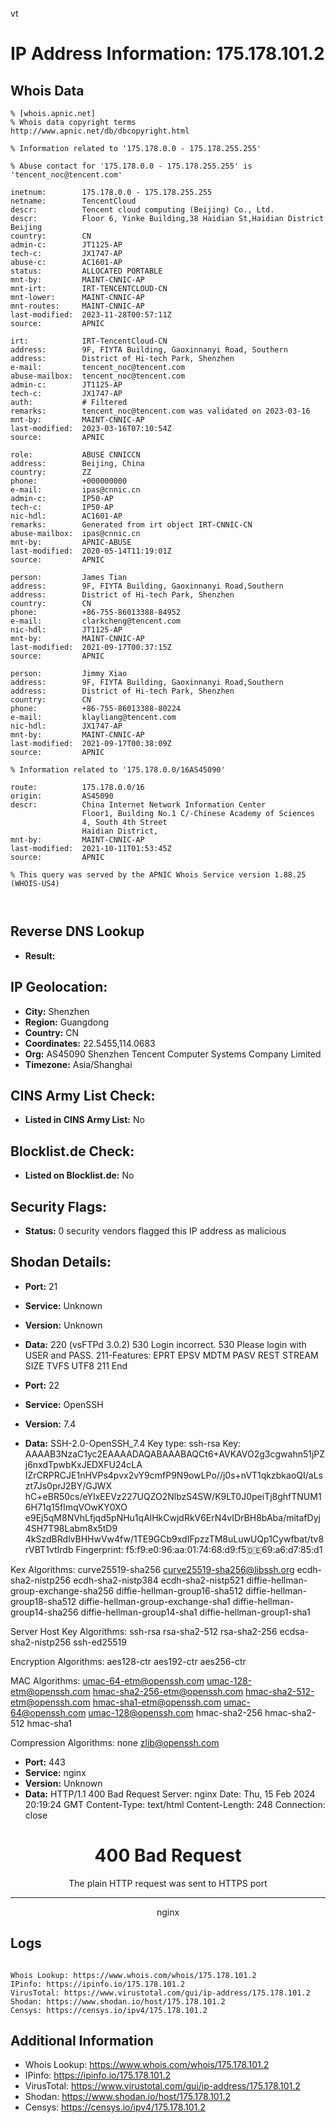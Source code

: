 vt
# IP Address Information: 175.178.101.2

## Whois Data
```
% [whois.apnic.net]
% Whois data copyright terms    http://www.apnic.net/db/dbcopyright.html

% Information related to '175.178.0.0 - 175.178.255.255'

% Abuse contact for '175.178.0.0 - 175.178.255.255' is 'tencent_noc@tencent.com'

inetnum:        175.178.0.0 - 175.178.255.255
netname:        TencentCloud
descr:          Tencent cloud computing (Beijing) Co., Ltd.
descr:          Floor 6, Yinke Building,38 Haidian St,Haidian District Beijing
country:        CN
admin-c:        JT1125-AP
tech-c:         JX1747-AP
abuse-c:        AC1601-AP
status:         ALLOCATED PORTABLE
mnt-by:         MAINT-CNNIC-AP
mnt-irt:        IRT-TENCENTCLOUD-CN
mnt-lower:      MAINT-CNNIC-AP
mnt-routes:     MAINT-CNNIC-AP
last-modified:  2023-11-28T00:57:11Z
source:         APNIC

irt:            IRT-TencentCloud-CN
address:        9F, FIYTA Building, Gaoxinnanyi Road, Southern
address:        District of Hi-tech Park, Shenzhen
e-mail:         tencent_noc@tencent.com
abuse-mailbox:  tencent_noc@tencent.com
admin-c:        JT1125-AP
tech-c:         JX1747-AP
auth:           # Filtered
remarks:        tencent_noc@tencent.com was validated on 2023-03-16
mnt-by:         MAINT-CNNIC-AP
last-modified:  2023-03-16T07:10:54Z
source:         APNIC

role:           ABUSE CNNICCN
address:        Beijing, China
country:        ZZ
phone:          +000000000
e-mail:         ipas@cnnic.cn
admin-c:        IP50-AP
tech-c:         IP50-AP
nic-hdl:        AC1601-AP
remarks:        Generated from irt object IRT-CNNIC-CN
abuse-mailbox:  ipas@cnnic.cn
mnt-by:         APNIC-ABUSE
last-modified:  2020-05-14T11:19:01Z
source:         APNIC

person:         James Tian
address:        9F, FIYTA Building, Gaoxinnanyi Road,Southern
address:        District of Hi-tech Park, Shenzhen
country:        CN
phone:          +86-755-86013388-84952
e-mail:         clarkcheng@tencent.com
nic-hdl:        JT1125-AP
mnt-by:         MAINT-CNNIC-AP
last-modified:  2021-09-17T00:37:15Z
source:         APNIC

person:         Jimmy Xiao
address:        9F, FIYTA Building, Gaoxinnanyi Road,Southern
address:        District of Hi-tech Park, Shenzhen
country:        CN
phone:          +86-755-86013388-80224
e-mail:         klayliang@tencent.com
nic-hdl:        JX1747-AP
mnt-by:         MAINT-CNNIC-AP
last-modified:  2021-09-17T00:38:09Z
source:         APNIC

% Information related to '175.178.0.0/16AS45090'

route:          175.178.0.0/16
origin:         AS45090
descr:          China Internet Network Information Center
                Floor1, Building No.1 C/-Chinese Academy of Sciences
                4, South 4th Street
                Haidian District,
mnt-by:         MAINT-CNNIC-AP
last-modified:  2021-10-11T01:53:45Z
source:         APNIC

% This query was served by the APNIC Whois Service version 1.88.25 (WHOIS-US4)



```
## Reverse DNS Lookup
- **Result:** 

## IP Geolocation:
- **City:** Shenzhen
- **Region:** Guangdong
- **Country:** CN
- **Coordinates:** 22.5455,114.0683
- **Org:** AS45090 Shenzhen Tencent Computer Systems Company Limited
- **Timezone:** Asia/Shanghai

## CINS Army List Check:
- **Listed in CINS Army List:** 
No

## Blocklist.de Check:
- **Listed on Blocklist.de:** 
No

## Security Flags:
- **Status:** 0 security vendors flagged this IP address as malicious

## Shodan Details:
- **Port:** 21
- **Service:** Unknown
- **Version:** Unknown
- **Data:** 220 (vsFTPd 3.0.2)
530 Login incorrect.
530 Please login with USER and PASS.
211-Features:
 EPRT
 EPSV
 MDTM
 PASV
 REST STREAM
 SIZE
 TVFS
 UTF8
211 End


- **Port:** 22
- **Service:** OpenSSH
- **Version:** 7.4
- **Data:** SSH-2.0-OpenSSH_7.4
Key type: ssh-rsa
Key: AAAAB3NzaC1yc2EAAAADAQABAAABAQCt6+AVKAVO2g3cgwahn51jPZj6nxdTpwbKxJEDXFU24cLA
IZrCRPRCJE1nHVPs4pvx2vY9cmfP9N9owLPo//j0s+nVT1qkzbkaoQI/aLszt7Js0prJ2BY/GJWX
hC+eBR50cs/eYIxEEVz227UQZO2NlbzS4SW/K9LT0J0peiTj8ghfTNUM16H71q15flmqVOwKY0XO
e9Ej5qM8NVhLfjqd5pNHu1qAlHkCwjdRkV6ErN4vIDrBH8bAba/mitafDyj4SH7T98Labm8x5tD9
4kSzdBRdlvBHHwVw4fw/1TE9GCb9xdIFpzzTM8uLuwUQp1Cywfbat/tv8rVBT1vtIrdb
Fingerprint: f5:f9:e0:96:aa:01:74:68:d9:f5:de:69:a6:d7:85:d1

Kex Algorithms:
	curve25519-sha256
	curve25519-sha256@libssh.org
	ecdh-sha2-nistp256
	ecdh-sha2-nistp384
	ecdh-sha2-nistp521
	diffie-hellman-group-exchange-sha256
	diffie-hellman-group16-sha512
	diffie-hellman-group18-sha512
	diffie-hellman-group-exchange-sha1
	diffie-hellman-group14-sha256
	diffie-hellman-group14-sha1
	diffie-hellman-group1-sha1

Server Host Key Algorithms:
	ssh-rsa
	rsa-sha2-512
	rsa-sha2-256
	ecdsa-sha2-nistp256
	ssh-ed25519

Encryption Algorithms:
	aes128-ctr
	aes192-ctr
	aes256-ctr

MAC Algorithms:
	umac-64-etm@openssh.com
	umac-128-etm@openssh.com
	hmac-sha2-256-etm@openssh.com
	hmac-sha2-512-etm@openssh.com
	hmac-sha1-etm@openssh.com
	umac-64@openssh.com
	umac-128@openssh.com
	hmac-sha2-256
	hmac-sha2-512
	hmac-sha1

Compression Algorithms:
	none
	zlib@openssh.com


- **Port:** 443
- **Service:** nginx
- **Version:** Unknown
- **Data:** HTTP/1.1 400 Bad Request
Server: nginx
Date: Thu, 15 Feb 2024 20:19:24 GMT
Content-Type: text/html
Content-Length: 248
Connection: close

<html>
<head><title>400 The plain HTTP request was sent to HTTPS port</title></head>
<body>
<center><h1>400 Bad Request</h1></center>
<center>The plain HTTP request was sent to HTTPS port</center>
<hr><center>nginx</center>
</body>
</html>


## Logs
```

Whois Lookup: https://www.whois.com/whois/175.178.101.2
IPinfo: https://ipinfo.io/175.178.101.2
VirusTotal: https://www.virustotal.com/gui/ip-address/175.178.101.2
Shodan: https://www.shodan.io/host/175.178.101.2
Censys: https://censys.io/ipv4/175.178.101.2

```
## Additional Information
- Whois Lookup: https://www.whois.com/whois/175.178.101.2
- IPinfo: https://ipinfo.io/175.178.101.2
- VirusTotal: https://www.virustotal.com/gui/ip-address/175.178.101.2
- Shodan: https://www.shodan.io/host/175.178.101.2
- Censys: https://censys.io/ipv4/175.178.101.2

